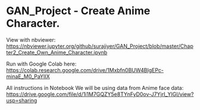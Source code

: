 # GAN_Project - Create Anime Character.

View with nbviewer:
https://nbviewer.jupyter.org/github/surajiyer/GAN_Project/blob/master/Chapter2_Create_Own_Anime_Character.ipynb

Run with Google Colab here:
https://colab.research.google.com/drive/1Mxbfn0BUW4BlgEPc-minaE_M0_PaYIIX

All instructions in Notebook
We will be using data from Anime face data: https://drive.google.com/file/d/1i1M7GQZY5e8TYnFyD0ov-J7YjrI_YIGI/view?usp=sharing
